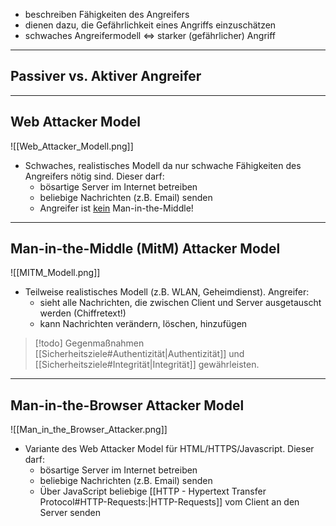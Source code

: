- beschreiben Fähigkeiten des Angreifers
- dienen dazu, die Gefährlichkeit eines Angriffs einzuschätzen
- schwaches Angreifermodell $\Leftrightarrow$ starker (gefährlicher) Angriff

---
## Passiver vs.  Aktiver Angreifer


---
## Web Attacker Model

![[Web_Attacker_Modell.png]]

- Schwaches, realistisches Modell da nur schwache Fähigkeiten des Angreifers nötig sind. Dieser darf:
	- bösartige Server im Internet betreiben
	- beliebige Nachrichten (z.B. Email) senden
	- Angreifer ist <u>kein</u> Man-in-the-Middle!

---
## Man-in-the-Middle (MitM) Attacker Model

![[MITM_Modell.png]]

- Teilweise realistisches Modell (z.B. WLAN, Geheimdienst). Angreifer:
	- sieht alle Nachrichten, die zwischen Client und Server ausgetauscht werden (Chiffretext!)
	- kann Nachrichten verändern, löschen, hinzufügen

> [!todo] Gegenmaßnahmen
> [[Sicherheitsziele#Authentizität|Authentizität]] und [[Sicherheitsziele#Integrität|Integrität]] gewährleisten.

---
## Man-in-the-Browser Attacker Model

![[Man_in_the_Browser_Attacker.png]]

- Variante des Web Attacker Model für HTML/HTTPS/Javascript. Dieser darf:
	- bösartige Server im Internet betreiben
	- beliebige Nachrichten (z.B. Email) senden
	- Über JavaScript beliebige [[HTTP - Hypertext Transfer Protocol#HTTP-Requests:|HTTP-Requests]] vom Client an den Server senden
